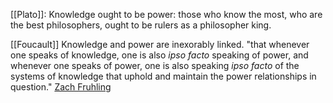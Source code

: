 [[Plato]]: Knowledge ought to be power: those who know the most, who are the best philosophers, ought to be rulers as a philosopher king. 

[[Foucault]]
Knowledge and power are inexorably linked.
"that whenever one speaks of knowledge, one is also _ipso facto_ speaking of power, and whenever one speaks of power, one is also speaking _ipso facto_ of the systems of knowledge that uphold and maintain the power relationships in question." [Zach Fruhling](https://www.zacharyfruhling.com/philosophy-blog/foucaults-concept-of-power-knowledge-explained)

